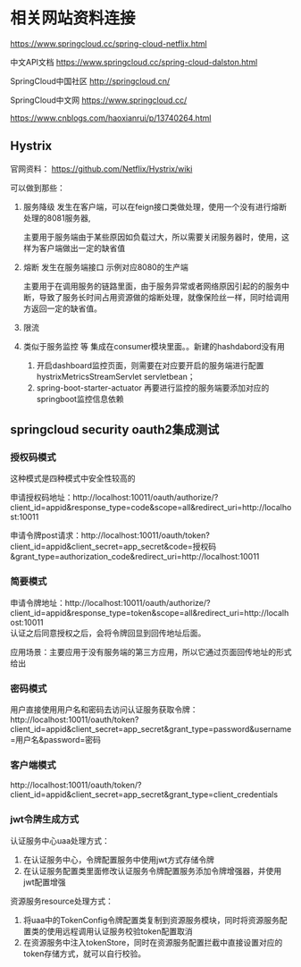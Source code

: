 # 相关网站资料连接
https://www.springcloud.cc/spring-cloud-netflix.html

中文API文档  https://www.springcloud.cc/spring-cloud-dalston.html

SpringCloud中国社区  http://springcloud.cn/

SpringCloud中文网  https://www.springcloud.cc/

https://www.cnblogs.com/haoxianrui/p/13740264.html

## Hystrix

官网资料：  https://github.com/Netflix/Hystrix/wiki

可以做到那些：
1. 服务降级  发生在客户端，可以在feign接口类做处理，使用一个没有进行熔断处理的8081服务器,
    
    主要用于服务端由于某些原因如负载过大，所以需要关闭服务器时，使用，这样为客户端做出一定的缺省值

2. 熔断   发生在服务端接口  示例对应8080的生产端

   主要用于在调用服务的链路里面，由于服务异常或者网络原因引起的的服务中断，导致了服务长时间占用资源做的熔断处理，就像保险丝一样，同时给调用方返回一定的缺省值。
3. 限流

4. 类似于服务监控 等 集成在consumer模块里面。。新建的hashdabord没有用

   1. 开启dashboard监控页面，则需要在对应要开启的服务端进行配置hystrixMetricsStreamServlet servletbean；
   2. spring-boot-starter-actuator 再要进行监控的服务端要添加对应的springboot监控信息依赖
   
## springcloud security oauth2集成测试
### 授权码模式
这种模式是四种模式中安全性较高的

申请授权码地址：http://localhost:10011/oauth/authorize/?client_id=appid&response_type=code&scope=all&redirect_uri=http://localhost:10011   

申请令牌post请求：http://localhost:10011/oauth/token?client_id=appid&client_secret=app_secret&code=授权码&grant_type=authorization_code&redirect_uri=http://localhost:10011

### 简要模式
申请令牌地址：http://localhost:10011/oauth/authorize/?client_id=appid&response_type=token&scope=all&redirect_uri=http://localhost:10011  
认证之后同意授权之后，会将令牌回显到回传地址后面。

应用场景：主要应用于没有服务端的第三方应用，所以它通过页面回传地址的形式给出

### 密码模式
用户直接使用用户名和密码去访问认证服务获取令牌：
http://localhost:10011/oauth/token?client_id=appid&client_secret=app_secret&grant_type=password&username=用户名&password=密码
### 客户端模式
http://localhost:10011/oauth/token/?client_id=appid&client_secret=app_secret&grant_type=client_credentials

### jwt令牌生成方式
认证服务中心uaa处理方式：

1. 在认证服务中心，令牌配置服务中使用jwt方式存储令牌
2. 在认证服务配置类里面修改认证服务令牌配置服务添加令牌增强器，并使用jwt配置增强

资源服务resource处理方式：

1. 将uaa中的TokenConfig令牌配置类复制到资源服务模块，同时将资源服务配置类的使用远程调用认证服务校验token配置取消
2. 在资源服务中注入tokenStore，同时在资源服务配置拦截中直接设置对应的token存储方式，就可以自行校验。